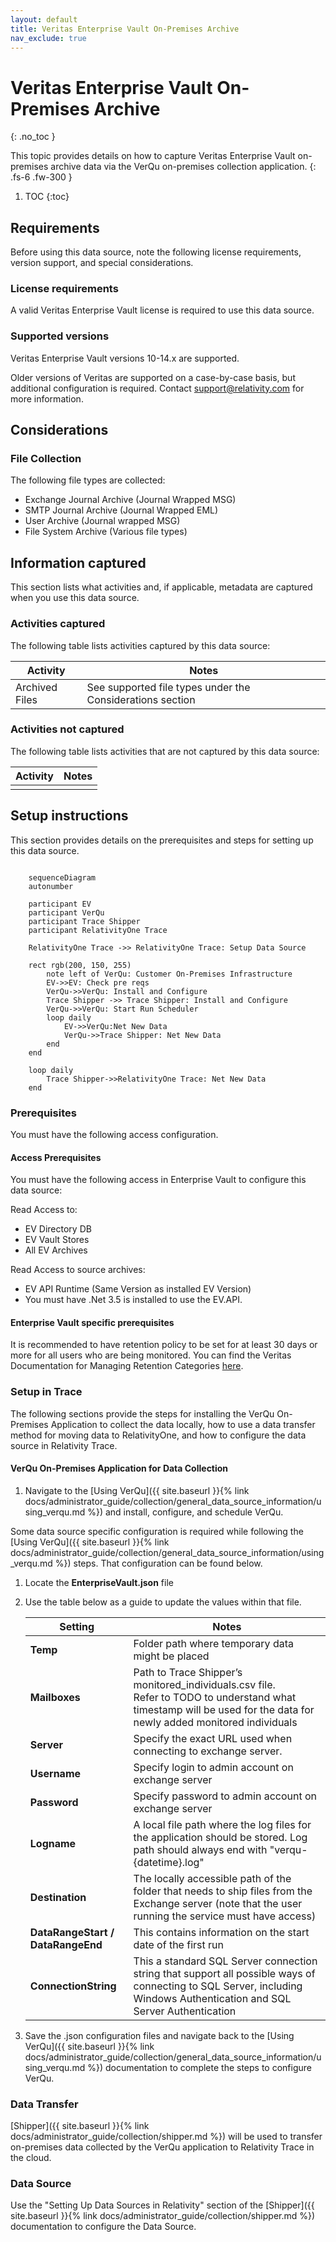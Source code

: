 ```yaml
---
layout: default
title: Veritas Enterprise Vault On-Premises Archive
nav_exclude: true
---
```


# Veritas Enterprise Vault On-Premises Archive
{: .no_toc }

This topic provides details on how to capture Veritas Enterprise Vault on-premises archive data via the VerQu on-premises collection application.
{: .fs-6 .fw-300 }

1. TOC
{:toc}

## Requirements

Before using this data source, note the following license requirements, version support, and special considerations.

### License requirements

A valid Veritas Enterprise Vault license is required to use this data source. 

### Supported versions

Veritas Enterprise Vault versions 10-14.x are supported. 

Older versions of Veritas are supported on a case-by-case basis, but additional configuration is required. Contact [support@relativity.com](mailto:support@relativity.com) for more information.

## Considerations

### File Collection
The following file types are collected:
- Exchange Journal Archive (Journal Wrapped MSG)
- SMTP Journal Archive (Journal Wrapped EML)
- User Archive (Journal wrapped MSG)
- File System Archive (Various file types)

## Information captured

This section lists what activities and, if applicable, metadata are captured when you use this data source.

### Activities captured

The following table lists activities captured by this data source:

| Activity | Notes |
| -------- | ----- |
|  Archived Files      |   See supported file types under the Considerations section    |


### Activities not captured

The following table lists activities that are not captured by this data source:

| Activity | Notes |
| -------- | ----- |
|          |       |


## Setup instructions

This section provides details on the prerequisites and steps for setting up this data source.

```mermaid

    sequenceDiagram
    autonumber

    participant EV
    participant VerQu
    participant Trace Shipper
    participant RelativityOne Trace

    RelativityOne Trace ->> RelativityOne Trace: Setup Data Source

    rect rgb(200, 150, 255)
        note left of VerQu: Customer On-Premises Infrastructure
        EV->>EV: Check pre reqs
        VerQu->>VerQu: Install and Configure
        Trace Shipper ->> Trace Shipper: Install and Configure
        VerQu->>VerQu: Start Run Scheduler
        loop daily
            EV->>VerQu:Net New Data
            VerQu->>Trace Shipper: Net New Data
        end
    end
   
    loop daily
        Trace Shipper->>RelativityOne Trace: Net New Data
    end

```

### Prerequisites

You must have the following access configuration.

#### Access Prerequisites
You must have the following access in Enterprise Vault to configure this data source:

Read Access to:
- EV Directory DB 
- EV Vault Stores 
- All EV Archives 

Read Access to source archives:
- EV API Runtime (Same Version as installed EV Version) 
- You must have .Net 3.5 is installed to use the EV.API.


#### Enterprise Vault specific prerequisites

It is recommended to have retention policy to be set for at least 30 days or more for all users who are being monitored. You can find the Veritas Documentation for Managing Retention Categories [here](https://www.veritas.com/content/support/en_US/doc/122376360-127396844-0/v122376051-127396844). 

### Setup in Trace

The following sections provide the steps for installing the VerQu On-Premises Application to collect the data locally, how to use a data transfer method for moving data to RelativityOne, and how to configure the data source in Relativity Trace.

#### VerQu On-Premises Application for Data Collection

1. Navigate to the [Using VerQu]({{ site.baseurl }}{% link docs/administrator_guide/collection/general_data_source_information/using_verqu.md %}) and install, configure, and schedule VerQu.

Some data source specific configuration is required while following the [Using VerQu]({{ site.baseurl }}{% link docs/administrator_guide/collection/general_data_source_information/using_verqu.md %}) steps. That configuration can be found below.


1. Locate the **EnterpriseVault.json** file

1. Use the table below as a guide to update the values within that file.

      | Setting                           | Notes                                                        |
      | --------------------------------- | ------------------------------------------------------------ |
      | **Temp**                          | Folder path where temporary data might be placed             |
      | **Mailboxes**                     | Path to Trace Shipper’s monitored_individuals.csv file. <br />Refer to TODO  to understand what timestamp will be used for the data for newly added monitored individuals |
      | **Server**                        | Specify the exact URL used when connecting to exchange server. |
      | **Username**                      | Specify login to admin account on exchange server            |
      | **Password**                      | Specify password to admin account on exchange server         |
      | **Logname**                       | A local file path where the log files for the application should be stored. Log path should always end with "verqu-{datetime}.log" |
      | **Destination**                   | The locally accessible path of the folder that needs to ship files from the Exchange server (note that the user running the service must have access) |
      | **DataRangeStart / DataRangeEnd** | This contains information on the start date of the first run |
      | **ConnectionString**              | This a standard SQL Server connection string that support all possible ways of connecting to SQL Server, including Windows Authentication and SQL Server Authentication |

1. Save the .json configuration files and navigate back to the [Using VerQu]({{ site.baseurl }}{% link docs/administrator_guide/collection/general_data_source_information/using_verqu.md %}) documentation to complete the steps to configure VerQu.

### Data Transfer

[Shipper]({{ site.baseurl }}{% link docs/administrator_guide/collection/shipper.md %}) will be used to transfer on-premises data collected by the VerQu application to Relativity Trace in the cloud.

### Data Source

Use the "Setting Up Data Sources in Relativity" section of the [Shipper]({{ site.baseurl }}{% link docs/administrator_guide/collection/shipper.md %}) documentation to configure the Data Source.
